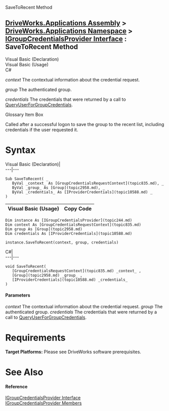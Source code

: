 SaveToRecent Method   
  
[DriveWorks.Applications Assembly](topic13.md) > [DriveWorks.Applications Namespace](topic16.md) > [IGroupCredentialsProvider Interface](topic244.md) : SaveToRecent Method  
---  
  
Visual Basic (Declaration)    
Visual Basic (Usage)    
C# 

_context_
    The contextual information about the credential request.

_group_
    The authenticated group.

_credentials_
    The credentials that were returned by a call to [QueryUserForGroupCredentials](topic249.md).

Glossary Item Box

Called after a successful logon to save the group to the recent list, including credentials if the user requested it. 

# Syntax

Visual Basic (Declaration)|   
---|---  
      
    
    Sub SaveToRecent( _
       ByVal _context_ As [GroupCredentialsRequestContext](topic835.md), _
       ByVal _group_ As [Group](topic2958.md), _
       ByVal _credentials_ As [IProviderCredentials](topic10588.md) _
    )   
  
Visual Basic (Usage)| Copy Code  
---|---  
      
    
    Dim instance As [IGroupCredentialsProvider](topic244.md)
    Dim context As [GroupCredentialsRequestContext](topic835.md)
    Dim group As [Group](topic2958.md)
    Dim credentials As [IProviderCredentials](topic10588.md)
     
    instance.SaveToRecent(context, group, credentials)  
  
C#|   
---|---  
      
    
    void SaveToRecent( 
       [GroupCredentialsRequestContext](topic835.md) _context_ ,
       [Group](topic2958.md) _group_ ,
       [IProviderCredentials](topic10588.md) _credentials_
    )  
  
#### Parameters

 _context_
    The contextual information about the credential request.
_group_
    The authenticated group.
_credentials_
    The credentials that were returned by a call to [QueryUserForGroupCredentials](topic249.md).

# Requirements

**Target Platforms:** Please see DriveWorks software prerequisites.

# See Also

#### Reference

[IGroupCredentialsProvider Interface](topic244.md)   
[IGroupCredentialsProvider Members](topic245.md)


